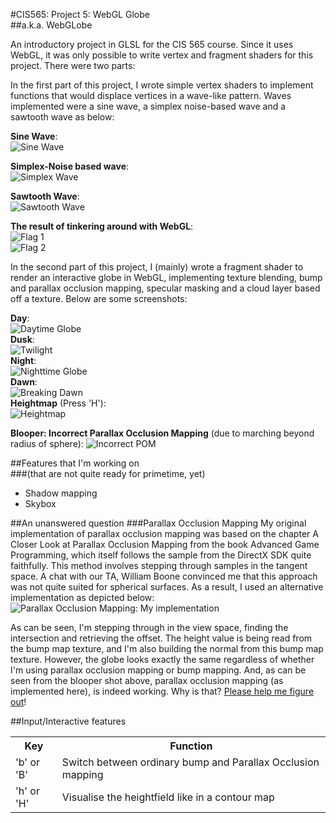 #CIS565: Project 5: WebGL Globe  
##a.k.a. WebGLobe

An introductory project in GLSL for the CIS 565 course. Since it uses WebGL, it 
was only possible to write vertex and fragment shaders for this project. There were 
two parts: 

In the first part of this project, I wrote simple vertex shaders to implement 
functions that would displace vertices in a wave-like pattern. Waves implemented were 
a sine wave, a simplex noise-based wave and a sawtooth wave as below:  
  
**Sine Wave**:  
![Sine Wave](resources/sineWave.png)  
  
**Simplex-Noise based wave**:  
![Simplex Wave](resources/simplexWave.png)  
  
**Sawtooth Wave**:  
![Sawtooth Wave](resources/sawtoothWave.png)  
  
**The result of tinkering around with WebGL**:  
![Flag 1](resources/flagWave2.png)  
![Flag 2](resources/flagWave1.png)  
  
In the second part of this project, I (mainly) wrote a fragment shader to render an 
interactive globe in WebGL, implementing texture blending, bump and parallax occlusion mapping, 
specular masking and a cloud layer based off a texture. Below are some screenshots:  
  
**Day**:  
![Daytime Globe](resources/daytime.png)  
**Dusk**:  
![Twilight](resources/twilight.png)  
**Night**:  
![Nighttime Globe](resources/nighttime.png)  
**Dawn**:  
![Breaking Dawn](resources/breakingDawn.png)  
**Heightmap** (Press 'H'):  
![Heightmap](resources/heightmap.png)  

**Blooper: Incorrect Parallax Occlusion Mapping** (due to marching beyond radius of sphere):
![Incorrect POM](resources/wrongPOM.png)  

##Features that I'm working on  
###(that are not quite ready for primetime, yet)
*  Shadow mapping
*  Skybox

##An unanswered question
###Parallax Occlusion Mapping
My original implementation of parallax occlusion mapping was based on the chapter A Closer Look at 
Parallax Occlusion Mapping from the book Advanced Game Programming, which itself follows the sample 
from the DirectX SDK quite faithfully. This method involves stepping through samples in the tangent 
space. A chat with our TA, William Boone convinced me that this approach was not quite suited for 
spherical surfaces. As a result, I used an alternative implementation as depicted below:  
![Parallax Occlusion Mapping: My implementation](resources/pom-my-impl.png)  
  
As can be seen, I'm stepping through in the view space, finding the intersection and retrieving the 
offset. The height value is being read from the bump map texture, and I'm also building the normal from this bump 
map texture. However, the globe looks exactly the same regardless of whether I'm using parallax occlusion 
mapping or bump mapping. And, as can be seen from the blooper shot above, parallax occlusion mapping 
(as implemented here), is indeed working. Why is that? [Please help me figure out](mailto:rohith.chandran@outlook.com)!

##Input/Interactive features  
  
<table>
<tr>
  <th>Key</th>
  <th>Function</th>       
</tr>
<tr>
  <td>'b' or 'B'</td>
  <td>Switch between ordinary bump and Parallax Occlusion mapping</td>
</tr>
<tr>
  <td>'h' or 'H'</td>
  <td>Visualise the heightfield like in a contour map</td>
</tr>
</table>


